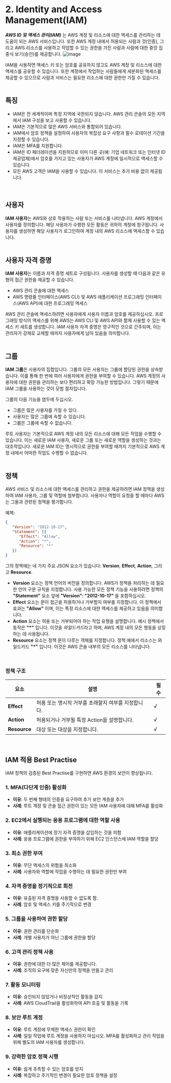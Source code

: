 # 2. Identity and Access Management(IAM)

***AWS ID 및 액세스 관리(IAM)*** 는 AWS 계정 및 리소스에 대한 액세스를 관리하는 데 도움이 되는 AWS 서비스입니다. 또한 AWS 계정 내에서 허용되는 사람과 것(인증), 그리고 AWS 리소스를 사용하고 작업할 수 있는 권한을 가진 사람과 사람에 대한 중앙 집중식 보기(승인)를 제공합니다.
![image](https://github.com/user-attachments/assets/d68df330-79ee-4ca8-9966-73a49d691e9c)

IAM을 사용하면 액세스 키 또는 암호를 공유하지 않고도 AWS 계정 및 리소스에 대한 액세스를 공유할 수 있습니다. 또한 계정에서 작업하는 사람들에게 세분화된 액세스를 제공할 수 있으므로 사람과 서비스는 필요한 리소스에 대한 권한만 가질 수 있습니다.
</br></br>

## 특징
* IAM은 전 세계적이며 특정 지역에 국한되지 않습니다. AWS 관리 콘솔의 모든 지역에서 IAM 구성을 보고 사용할 수 있습니다.
* IAM은 기본적으로 많은 AWS 서비스와 통합되어 있습니다.
* IAM에서 암호 정책을 설정하여 사용자의 복잡성 요구 사항과 필수 로테이션 기간을 지정할 수 있습니다.
* IAM은 MFA를 지원합니다.
* IAM은 ID 페더레이션을 지원하므로 이미 다른 곳(예: 기업 네트워크 또는 인터넷 ID 제공업체)에서 암호를 가지고 있는 사용자가 AWS 계정에 일시적으로 액세스할 수 있습니다.
* 모든 AWS 고객은 IAM을 사용할 수 있습니다. 이 서비스는 추가 비용 없이 제공됩니다.
</br>

## 사용자

**IAM 사용자**는 AWS와 상호 작용하는 사람 또는 서비스를 나타냅니다. AWS 계정에서 사용자를 정의합니다. 해당 사용자가 수행한 모든 활동은 귀하의 계정에 청구됩니다. 사용자를 생성하면 해당 사용자가 로그인하여 계정 내의 AWS 리소스에 액세스할 수 있습니다.
</br></br>


## 사용자 자격 증명

**IAM 사용자**는 이름과 자격 증명 세트로 구성됩니다. 사용자를 생성할 때 다음과 같은 유형의 접근 권한을 제공할 수 있습니다.
* AWS 관리 콘솔에 대한 액세스
* AWS 명령줄 인터페이스(AWS CLI) 및 AWS 애플리케이션 프로그래밍 인터페이스(AWS API)에 대한 프로그래밍 액세스

AWS 관리 콘솔에 액세스하려면 사용자에게 사용자 이름과 암호를 제공하십시오. 프로그래밍 방식의 액세스를 위해 AWS는 AWS CLI 및 AWS API와 함께 사용할 수 있는 액세스 키 세트를 생성합니다. IAM 사용자 자격 증명은 영구적인 것으로 간주되며, 이는 관리자가 강제로 교체할 때까지 사용자에게 남아 있음을 의미합니다.
</br></br>


## 그룹

**IAM 그룹**은 사용자의 집합입니다. 그룹의 모든 사용자는 그룹에 할당된 권한을 상속받습니다. 이를 통해 한 번에 여러 사용자에게 권한을 부여할 수 있습니다. AWS 계정의 사용자에 대한 권한을 관리하는 보다 편리하고 확장 가능한 방법입니다. 그렇기 때문에 IAM 그룹을 사용하는 것이 모범 절차입니다.

그룹의 다음 기능을 염두에 두십시오.

* 그룹은 많은 사용자를 가질 수 있다.
* 사용자는 많은 그룹에 속할 수 있습니다.
* 그룹은 그룹에 속할 수 없습니다.

루트 사용자는 기본적으로 AWS 계정 내의 모든 리소스에 대해 모든 작업을 수행할 수 있습니다. 이는 새로운 IAM 사용자, 새로운 그룹 또는 새로운 역할을 생성하는 것과는 대조적입니다. 새로운 IAM ID는 명시적으로 권한을 부여할 때까지 기본적으로 AWS 계정 내에서 어떠한 작업도 수행할 수 없습니다.
</br></br>


## 정책
AWS 서비스 및 리소스에 대한 액세스를 관리하고 권한을 제공하려면 IAM 정책을 생성하여 IAM 사용자, 그룹 및 역할에 첨부합니다. 사용자나 역할이 요청을 할 때마다 AWS는 그들과 관련된 정책을 평가합니다.

예제:
```json
{
   "Version": "2012-10-17",
   "Statement": [{
      "Effect": "Allow",
      "Action": "*",
      "Resource": "*"
   }]
}
```

그의 정책에는 네 가지 주요 JSON 요소가 있습니다: **Version**, **Effect**, **Action**, 그리고 **Resource**.

- **Version** 요소는 정책 언어의 버전을 정의합니다. AWS가 정책을 처리하는 데 필요한 언어 구문 규칙을 지정합니다. 사용 가능한 모든 정책 기능을 사용하려면 정책의 **"Statement"** 요소 앞에 **"Version": "2012-10-17"** 을 포함하십시오.
- **Effect** 요소는 문이 접근을 허용하거나 거부할지 여부를 지정합니다. 이 정책에서 효과는 **"Allow"** 이며, 이는 특정 리소스에 대한 액세스를 제공하고 있음을 의미합니다.
- **Action** 요소는 허용 또는 거부되어야 하는 작업 유형을 설명합니다. 예시 정책에서 동작은 **"*"** 입니다. 이것을 *와일드카드*라고 하며, AWS 계정 내의 모든 행동을 상징하는 데 사용됩니다.
- **Resource** 요소는 정책 문이 다루는 객체를 지정합니다. 정책 예에서 리소스는 와일드카드 **"*"** 입니다. 이것은 AWS 콘솔 내부의 모든 리소스를 나타냅니다.
</br>

### 정책 구조
| 요소	 | 설명	 | 필수 |
|-------------	 |------------------------------------------------------------------------	 |---------	 |
| **Effect**	 | 허용 또는 명시적 거부를 초래할지 여부를 지정합니다.	 | √ |
| **Action**	 | 허용되거나 거부될 특정 Action을 설명합니다.	 | √ |
| **Resource**	 | 대상 또는 대상을 지정합니다.	 | √ |
</br>


## **IAM 적용 Best Practise**
IAM 정책의 검증된 Best Practise를 구현하면 AWS 환경의 보안이 향상됩니다.

### **1. MFA(다단계 인증) 활성화**
- **이유**: 두 번째 형태의 인증을 요구하여 추가 보안 계층을 추가
- **사례**: 루트 계정 및 콘솔 접근 권한이 있는 모든 IAM 사용자에 대해 MFA를 활성화

### **2. EC2**에서 실행되는 응용 프로그램에 대한 역할 사용
- **이유**: 애플리케이션에 장기 자격 증명을 삽입하는 것을 피함
- **사례**: 응용 프로그램에 권한을 부여하기 위해 EC2 인스턴스에 IAM 역할을 할당

### **3. 최소 권한 부여**
- **이유**: 무단 액세스의 위험을 최소화
- **사례**: 사용자와 역할에 작업을 수행하는 데 필요한 권한만 부여

### **4. 자격 증명을 정기적으로 회전**
- **이유**: 유출된 자격 증명을 사용할 수 없도록 함.
- **사례**: 암호 및 액세스 키를 주기적으로 변경

### **5. 그룹을 사용하여 권한 할당**
- **이유**: 권한 관리를 단순화
- **사례**: 개별 사용자가 아닌 그룹에 권한을 할당

### **6. 고객 관리 정책 사용**
- **이유**: 권한에 대한 더 많은 제어를 제공합니다.
- **사례**: 조직의 요구에 맞춘 자신만의 정책을 만들고 관리

### **7. 활동 모니터링**
- **이유**: 승인되지 않았거나 비정상적인 활동을 감지
- **사례**: AWS CloudTrail을 활성화하여 API 호출 및 활동을 기록

### **8. 보안 루트 계정**
- **이유**: 루트 계정에 무제한 액세스 권한이 확인
- **사례**: 일일 작업에 루트 계정을 사용하지 마십시오. MFA를 활성화하고 관리 작업을 위해 별도의 IAM 사용자를 생성합니다.

### **9. 강력한 암호 정책 시행**
- **이유**: 쉽게 추측할 수 있는 암호를 방지
- **사례**: 복잡하고 주기적인 변경이 필요한 암호 정책을 설정



